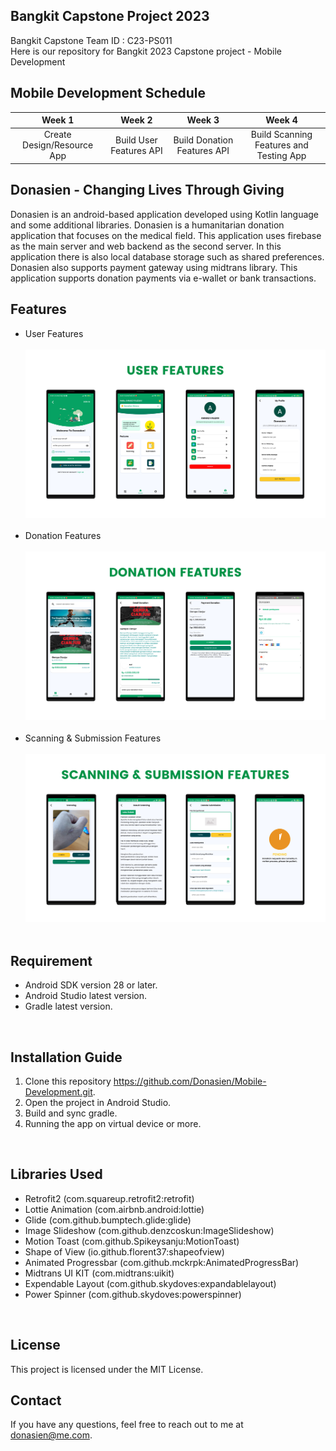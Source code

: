 ## Bangkit Capstone Project 2023
Bangkit Capstone Team ID : C23-PS011 <br>
Here is our repository for Bangkit 2023 Capstone project - Mobile Development

## Mobile Development Schedule
|     Week 1     |       Week 2        |            Week 3          |           Week 4          |
| :------------: | :-----------------: | :------------------------: |:------------------------: |
| Create Design/Resource App   |  Build User Features API     | Build Donation Features API  | Build Scanning Features and Testing App  |

## Donasien - Changing Lives Through Giving
Donasien is an android-based application developed using Kotlin language and some additional libraries. Donasien is a humanitarian donation application that focuses on the medical field. This application uses firebase as the main server and web backend as the second server. In this application there is also local database storage such as shared preferences. Donasien also supports payment gateway using midtrans library. This application supports donation payments via e-wallet or bank transactions.
<br>

## Features
* User Features 
  <br> <br>
  <img src="https://github.com/Donasien/Mobile-Development/blob/master/user-features.png" width="600" height="auto">
  <br> <br>
* Donation Features
  <br> <br>
  <img src="https://github.com/Donasien/Mobile-Development/blob/master/donation-features.png" width="600" height="auto">
  <br> <br>
* Scanning & Submission Features
  <br> <br>
  <img src="https://github.com/Donasien/Mobile-Development/blob/master/subm-features.png" width="600" height="auto">
  <br> <br>



## Requirement
* Android SDK version 28 or later.
* Android Studio latest version.
* Gradle latest version.
<br>

## Installation Guide
1. Clone this repository https://github.com/Donasien/Mobile-Development.git.
2. Open the project in Android Studio.
3. Build and sync gradle.
4. Running the app on virtual device or more.
<br>

## Libraries Used
* Retrofit2 (com.squareup.retrofit2:retrofit)
* Lottie Animation (com.airbnb.android:lottie)
* Glide (com.github.bumptech.glide:glide)
* Image Slideshow (com.github.denzcoskun:ImageSlideshow)
* Motion Toast (com.github.Spikeysanju:MotionToast)
* Shape of View (io.github.florent37:shapeofview)
* Animated Progressbar (com.github.mckrpk:AnimatedProgressBar)
* Midtrans UI KIT (com.midtrans:uikit)
* Expendable Layout (com.github.skydoves:expandablelayout)
* Power Spinner (com.github.skydoves:powerspinner)
<br>

## License
This project is licensed under the MIT License.
<br>

## Contact
If you have any questions, feel free to reach out to me at donasien@me.com.

